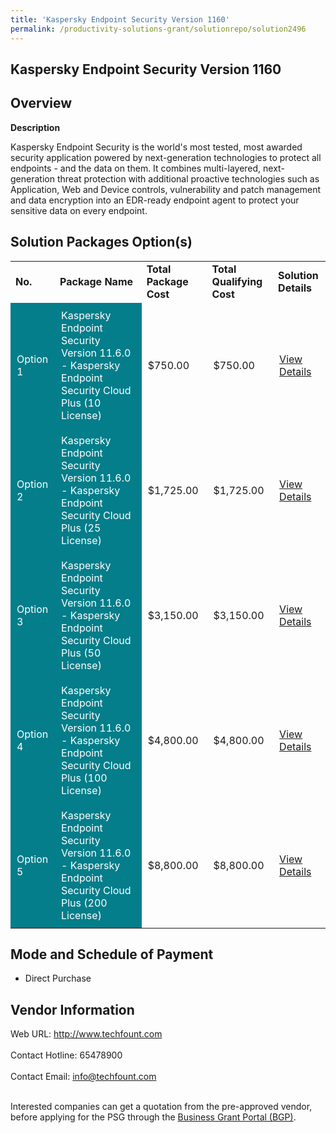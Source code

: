 ```yaml
---
title: 'Kaspersky Endpoint Security Version 1160'
permalink: /productivity-solutions-grant/solutionrepo/solution2496
---
```


## Kaspersky Endpoint Security Version 1160

## Overview

**Description**

Kaspersky Endpoint Security is the world's most tested, most awarded security application powered by next-generation technologies to protect all endpoints - and the data on them.
It combines multi-layered, next-generation threat protection with additional proactive technologies such as Application, Web and Device controls, vulnerability and patch management and data encryption into an EDR-ready endpoint agent to protect your sensitive data on every endpoint.

## Solution Packages Option(s)

<table>
<tr>
<td><b>No.</b></td>
<td><b>Package Name</b></td>
<td><b>Total Package Cost</b></td>
<td><b>Total Qualifying Cost</b></td>
<td><b>Solution Details</b></td>
</tr>
<tr>
<td style='padding: 10px; background-color: #037E8A; color: #FFFFFF;'>Option 1</td>
<td style='padding: 10px; background-color: #037E8A; color: #FFFFFF;'>Kaspersky Endpoint Security Version 11.6.0 - Kaspersky Endpoint Security Cloud Plus (10 License)</td>
<td style='padding: 10px;'>$750.00</td>
<td style='padding: 10px;'>$750.00</td>
<td style='padding: 10px;'><a href='https://www.gobusiness.gov.sg/images/psg/Techfount_Systems_20200679_Desensitised_Annex_3_Part_1.pdf' target='_blank'>View Details</a></td>
</tr>
<tr>
<td style='padding: 10px; background-color: #037E8A; color: #FFFFFF;'>Option 2</td>
<td style='padding: 10px; background-color: #037E8A; color: #FFFFFF;'>Kaspersky Endpoint Security Version 11.6.0 - Kaspersky Endpoint Security Cloud Plus  (25 License)</td>
<td style='padding: 10px;'>$1,725.00</td>
<td style='padding: 10px;'>$1,725.00</td>
<td style='padding: 10px;'><a href='https://www.gobusiness.gov.sg/images/psg/Techfount_Systems_20200679_Desensitised_Annex_3_Part_2.pdf' target='_blank'>View Details</a></td>
</tr>
<tr>
<td style='padding: 10px; background-color: #037E8A; color: #FFFFFF;'>Option 3</td>
<td style='padding: 10px; background-color: #037E8A; color: #FFFFFF;'>Kaspersky Endpoint Security Version 11.6.0 - Kaspersky Endpoint Security Cloud Plus (50 License)</td>
<td style='padding: 10px;'>$3,150.00</td>
<td style='padding: 10px;'>$3,150.00</td>
<td style='padding: 10px;'><a href='https://www.gobusiness.gov.sg/images/psg/Techfount_Systems_20200679_Desensitised_Annex_3_Part_3.pdf' target='_blank'>View Details</a></td>
</tr>
<tr>
<td style='padding: 10px; background-color: #037E8A; color: #FFFFFF;'>Option 4</td>
<td style='padding: 10px; background-color: #037E8A; color: #FFFFFF;'>Kaspersky Endpoint Security Version 11.6.0 - 	Kaspersky Endpoint Security Cloud Plus (100 License)</td>
<td style='padding: 10px;'>$4,800.00</td>
<td style='padding: 10px;'>$4,800.00</td>
<td style='padding: 10px;'><a href='https://www.gobusiness.gov.sg/images/psg/Techfount_Systems_20200679_Desensitised_Annex_3_Part_4.pdf' target='_blank'>View Details</a></td>
</tr>
<tr>
<td style='padding: 10px; background-color: #037E8A; color: #FFFFFF;'>Option 5</td>
<td style='padding: 10px; background-color: #037E8A; color: #FFFFFF;'>Kaspersky Endpoint Security Version 11.6.0 - Kaspersky Endpoint Security Cloud Plus (200 License)</td>
<td style='padding: 10px;'>$8,800.00</td>
<td style='padding: 10px;'>$8,800.00</td>
<td style='padding: 10px;'><a href='https://www.gobusiness.gov.sg/images/psg/Techfount_Systems_20200679_Desensitised_Annex_3_Part_5.pdf' target='_blank'>View Details</a></td>
</tr>
</table>

## Mode and Schedule of Payment

 - Direct Purchase

## Vendor Information

 Web URL: http://www.techfount.com <br><br>Contact Hotline: 65478900 <br><br>Contact Email: info@techfount.com <br><br>

Interested companies can get a quotation from the pre-approved vendor, before applying for the PSG through the <a href='https://www.businessgrants.gov.sg/' target='_blank' rel='noopener'>Business Grant Portal (BGP)</a>.

<script src="/jquery/resize-tables.js"></script>
